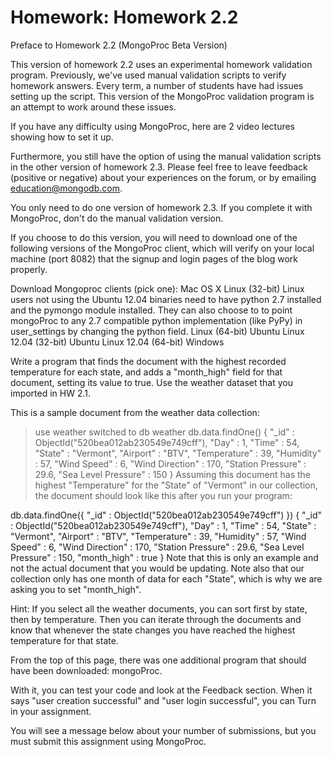 # Homework: Homework 2.2

Preface to Homework 2.2 (MongoProc Beta Version)

This version of homework 2.2 uses an experimental homework validation program. Previously, we've used manual validation
scripts to verify homework answers. Every term, a number of students have had issues setting up the script. This version
of the MongoProc validation program is an attempt to work around these issues.

If you have any difficulty using MongoProc, here are 2 video lectures showing how to set it up. 

Furthermore, you still have the option of using the manual validation scripts in the other version of homework 2.3.
Please feel free to leave feedback (positive or negative) about your experiences on the forum, or by emailing
education@mongodb.com.

You only need to do one version of homework 2.3. If you complete it with MongoProc, don't do the manual validation
version.

If you choose to do this version, you will need to download one of the following versions of the MongoProc client, which
will verify on your local machine (port 8082) that the signup and login pages of the blog work properly.

Download Mongoproc clients (pick one): 
Mac OS X 
Linux (32-bit) 
Linux users not using the Ubuntu 12.04 binaries need to have python 2.7 installed and the pymongo module installed.
They can also choose to to point mongoProc to any 2.7 compatible python implementation (like PyPy) in user_settings by
changing the python field.
Linux (64-bit) 
Ubuntu Linux 12.04 (32-bit) 
Ubuntu Linux 12.04 (64-bit) 
Windows 

Write a program that finds the document with the highest recorded temperature for each state, and adds a "month_high"
field for that document, setting its value to true. Use the weather dataset that you imported in HW 2.1.

This is a sample document from the weather data collection:
> use weather
switched to db weather
> db.data.findOne()
{
    "_id" : ObjectId("520bea012ab230549e749cff"),
    "Day" : 1,
    "Time" : 54,
    "State" : "Vermont",
    "Airport" : "BTV",
    "Temperature" : 39,
    "Humidity" : 57,
    "Wind Speed" : 6,
    "Wind Direction" : 170,
    "Station Pressure" : 29.6,
    "Sea Level Pressure" : 150
}
Assuming this document has the highest "Temperature" for the "State" of "Vermont" in our collection, the document
should look like this after you run your program:

db.data.findOne({ "_id" : ObjectId("520bea012ab230549e749cff") })
{
    "_id" : ObjectId("520bea012ab230549e749cff"),
    "Day" : 1,
    "Time" : 54,
    "State" : "Vermont",
    "Airport" : "BTV",
    "Temperature" : 39,
    "Humidity" : 57,
    "Wind Speed" : 6,
    "Wind Direction" : 170,
    "Station Pressure" : 29.6,
    "Sea Level Pressure" : 150,
    "month_high" : true
}
Note that this is only an example and not the actual document that you would be updating. Note also that our collection
only has one month of data for each "State", which is why we are asking you to set "month_high".

Hint: If you select all the weather documents, you can sort first by state, then by temperature. Then you can iterate
through the documents and know that whenever the state changes you have reached the highest temperature for that state.

From the top of this page, there was one additional program that should have been downloaded: mongoProc. 

With it, you can test your code and look at the Feedback section. When it says "user creation successful" and "user
login successful", you can Turn in your assignment.

You will see a message below about your number of submissions, but you must submit this assignment using MongoProc.
